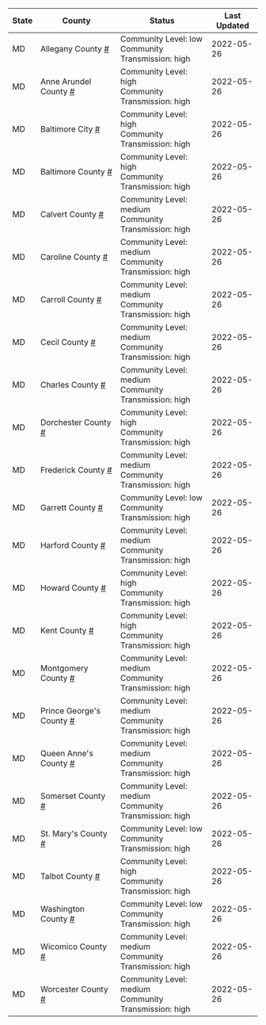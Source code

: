 State | County | Status | Last Updated
--- | --- | --- | --- 
MD | Allegany County <a href="#allegany_county">#</a> | <a name="allegany_county"></a>Community Level: low<br/>Community Transmission: high | 2022-05-26
MD | Anne Arundel County <a href="#anne_arundel_county">#</a> | <a name="anne_arundel_county"></a>Community Level: high<br/>Community Transmission: high | 2022-05-26
MD | Baltimore City <a href="#baltimore_city">#</a> | <a name="baltimore_city"></a>Community Level: high<br/>Community Transmission: high | 2022-05-26
MD | Baltimore County <a href="#baltimore_county">#</a> | <a name="baltimore_county"></a>Community Level: high<br/>Community Transmission: high | 2022-05-26
MD | Calvert County <a href="#calvert_county">#</a> | <a name="calvert_county"></a>Community Level: medium<br/>Community Transmission: high | 2022-05-26
MD | Caroline County <a href="#caroline_county">#</a> | <a name="caroline_county"></a>Community Level: medium<br/>Community Transmission: high | 2022-05-26
MD | Carroll County <a href="#carroll_county">#</a> | <a name="carroll_county"></a>Community Level: medium<br/>Community Transmission: high | 2022-05-26
MD | Cecil County <a href="#cecil_county">#</a> | <a name="cecil_county"></a>Community Level: medium<br/>Community Transmission: high | 2022-05-26
MD | Charles County <a href="#charles_county">#</a> | <a name="charles_county"></a>Community Level: medium<br/>Community Transmission: high | 2022-05-26
MD | Dorchester County <a href="#dorchester_county">#</a> | <a name="dorchester_county"></a>Community Level: high<br/>Community Transmission: high | 2022-05-26
MD | Frederick County <a href="#frederick_county">#</a> | <a name="frederick_county"></a>Community Level: medium<br/>Community Transmission: high | 2022-05-26
MD | Garrett County <a href="#garrett_county">#</a> | <a name="garrett_county"></a>Community Level: low<br/>Community Transmission: high | 2022-05-26
MD | Harford County <a href="#harford_county">#</a> | <a name="harford_county"></a>Community Level: medium<br/>Community Transmission: high | 2022-05-26
MD | Howard County <a href="#howard_county">#</a> | <a name="howard_county"></a>Community Level: high<br/>Community Transmission: high | 2022-05-26
MD | Kent County <a href="#kent_county">#</a> | <a name="kent_county"></a>Community Level: high<br/>Community Transmission: high | 2022-05-26
MD | Montgomery County <a href="#montgomery_county">#</a> | <a name="montgomery_county"></a>Community Level: medium<br/>Community Transmission: high | 2022-05-26
MD | Prince George's County <a href="#prince_george's_county">#</a> | <a name="prince_george's_county"></a>Community Level: medium<br/>Community Transmission: high | 2022-05-26
MD | Queen Anne's County <a href="#queen_anne's_county">#</a> | <a name="queen_anne's_county"></a>Community Level: medium<br/>Community Transmission: high | 2022-05-26
MD | Somerset County <a href="#somerset_county">#</a> | <a name="somerset_county"></a>Community Level: medium<br/>Community Transmission: high | 2022-05-26
MD | St. Mary's County <a href="#st._mary's_county">#</a> | <a name="st._mary's_county"></a>Community Level: low<br/>Community Transmission: high | 2022-05-26
MD | Talbot County <a href="#talbot_county">#</a> | <a name="talbot_county"></a>Community Level: high<br/>Community Transmission: high | 2022-05-26
MD | Washington County <a href="#washington_county">#</a> | <a name="washington_county"></a>Community Level: low<br/>Community Transmission: high | 2022-05-26
MD | Wicomico County <a href="#wicomico_county">#</a> | <a name="wicomico_county"></a>Community Level: medium<br/>Community Transmission: high | 2022-05-26
MD | Worcester County <a href="#worcester_county">#</a> | <a name="worcester_county"></a>Community Level: medium<br/>Community Transmission: high | 2022-05-26
